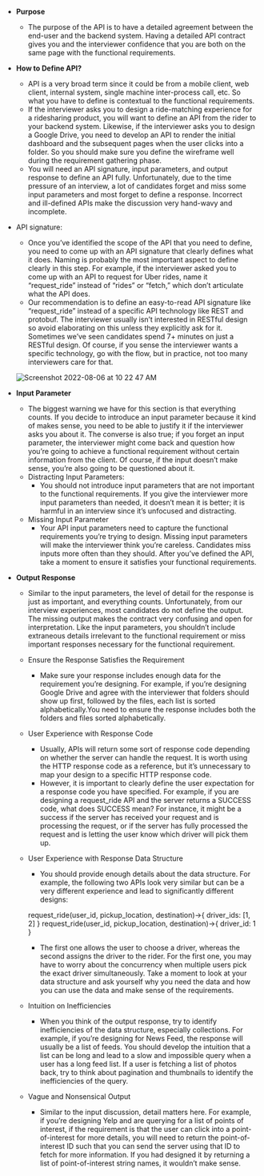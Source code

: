 - **Purpose**
	- The purpose of the API is to have a detailed agreement between the end-user and the backend system. Having a detailed API contract gives you and the interviewer confidence that you are both on the same page with the functional requirements.

- **How to Define API?**
	- API is a very broad term since it could be from a mobile client, web client, internal system, single machine inter-process call, etc. So what you have to define is contextual to the functional requirements.
	- If the interviewer asks you to design a ride-matching experience for a ridesharing product, you will want to define an API from the rider to your backend system. Likewise, if the interviewer asks you to design a Google Drive, you need to develop an API to render the initial dashboard and the subsequent pages when the user clicks into a folder. So you should make sure you define the wireframe well during the requirement gathering phase.
	- You will need an API signature, input parameters, and output response to define an API fully. Unfortunately, due to the time pressure of an interview, a lot of candidates forget and miss some input parameters and most forget to define a response. Incorrect and ill-defined APIs make the discussion very hand-wavy and incomplete.
- API signature:
	- Once you’ve identified the scope of the API that you need to define, you need to come up with an API signature that clearly defines what it does. Naming is probably the most important aspect to define clearly in this step. For example, if the interviewer asked you to come up with an API to request for Uber rides, name it “request_ride” instead of “rides” or “fetch,” which don’t articulate what the API does.
	- Our recommendation is to define an easy-to-read API signature like “request_ride” instead of a specific API technology like REST and protobuf. The interviewer usually isn’t interested in RESTful design so avoid elaborating on this unless they explicitly ask for it. Sometimes we’ve seen candidates spend 7+ minutes on just a RESTful design. Of course, if you sense the interviewer wants a specific technology, go with the flow, but in practice, not too many interviewers care for that.

	![Screenshot 2022-08-06 at 10 22 47 AM](https://user-images.githubusercontent.com/49789867/183234981-51b0af9e-f208-47ab-9312-9563ba3be572.png)

- **Input Parameter**
	- The biggest warning we have for this section is that everything counts. If you decide to introduce an input parameter because it kind of makes sense, you need to be able to justify it if the interviewer asks you about it. The converse is also true; if you forget an input parameter, the interviewer might come back and question how you’re going to achieve a functional requirement without certain information from the client. Of course, if the input doesn’t make sense, you’re also going to be questioned about it.
	- Distracting Input Parameters:
		- You should not introduce input parameters that are not important to the functional requirements. If you give the interviewer more input parameters than needed, it doesn’t mean it is better; it is harmful in an interview since it’s unfocused and distracting.
	- Missing Input Parameter
		- Your API input parameters need to capture the functional requirements you’re trying to design. Missing input parameters will make the interviewer think you’re careless. Candidates miss inputs more often than they should. After you’ve defined the API, take a moment to ensure it satisfies your functional requirements.

- **Output Response**
	- Similar to the input parameters, the level of detail for the response is just as important, and everything counts. Unfortunately, from our interview experiences, most candidates do not define the output. The missing output makes the contract very confusing and open for interpretation. Like the input parameters, you shouldn’t include extraneous details irrelevant to the functional requirement or miss important responses necessary for the functional requirement.
	- Ensure the Response Satisfies the Requirement
		- Make sure your response includes enough data for the requirement you’re designing. For example, if you’re designing Google Drive and agree with the interviewer that folders should show up first, followed by the files, each list is sorted alphabetically.You need to ensure the response includes both the folders and files sorted alphabetically.
	- User Experience with Response Code
		- Usually, APIs will return some sort of response code depending on whether the server can handle the request. It is worth using the HTTP response code as a reference, but it’s unnecessary to map your design to a specific HTTP response code.
		- However, it is important to clearly define the user expectation for a response code you have specified. For example, if you are designing a request_ride API and the server returns a SUCCESS code, what does SUCCESS mean? For instance, it might be a success if the server has received your request and is processing the request, or if the server has fully processed the request and is letting the user know which driver will pick them up.
	- User Experience with Response Data Structure
		- You should provide enough details about the data structure. For example, the following two APIs look very similar but can be a very different experience and lead to significantly different designs:

		request_ride(user_id, pickup_location, destination)→{ driver_ids: [1, 2] }
		request_ride(user_id, pickup_location, destination)→{ driver_id: 1 }

		- The first one allows the user to choose a driver, whereas the second assigns the driver to the rider. For the first one, you may have to worry about the concurrency when multiple users pick the exact driver simultaneously. Take a moment to look at your data structure and ask yourself why you need the data and how you can use the data and make sense of the requirements.
	- Intuition on Inefficiencies
		- When you think of the output response, try to identify inefficiencies of the data structure, especially collections. For example, if you’re designing for News Feed, the response will usually be a list of feeds. You should develop the intuition that a list can be long and lead to a slow and impossible query when a user has a long feed list. If a user is fetching a list of photos back, try to think about pagination and thumbnails to identify the inefficiencies of the query.
	- Vague and Nonsensical Output
		- Similar to the input discussion, detail matters here. For example, if you’re designing Yelp and are querying for a list of points of interest, if the requirement is that the user can click into a point-of-interest for more details, you will need to return the point-of-interest ID such that you can send the server using that ID to fetch for more information. If you had designed it by returning a list of point-of-interest string names, it wouldn’t make sense.

